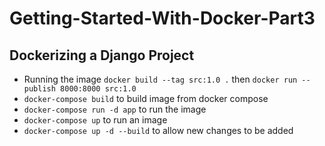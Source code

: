 # Getting-Started-With-Docker-Part3

## Dockerizing a Django Project

- Running the image `docker build --tag src:1.0 .` then `docker run --publish 8000:8000 src:1.0`
- `docker-compose build` to build image from docker compose
- `docker-compose run -d app` to run the image
- `docker-compose up` to run an image
- `docker-compose up -d --build` to allow new changes to be added
